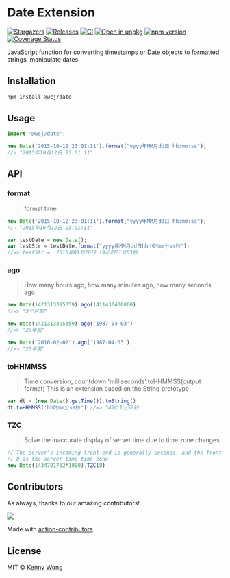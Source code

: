 Date Extension
===

[![Stargazers](https://img.shields.io/github/stars/jaywcjlove/date.js.svg)](https://github.com/jaywcjlove/date.js/stargazers) 
[![Releases](https://img.shields.io/github/release/jaywcjlove/date.js.svg)](https://github.com/jaywcjlove/date.js/releases)
[![CI](https://github.com/jaywcjlove/date.js/actions/workflows/ci.yml/badge.svg)](https://github.com/jaywcjlove/date.js/actions/workflows/ci.yml)
[![Open in unpkg](https://img.shields.io/badge/Open%20in-unpkg-blue)](https://uiwjs.github.io/npm-unpkg/#/pkg/@wcj/date/file/README.md)
[![npm version](https://img.shields.io/npm/v/@wcj/date.svg)](https://www.npmjs.com/package/@wcj/date)
[![Coverage Status](https://jaywcjlove.github.io/date.js/badges.svg)](https://jaywcjlove.github.io/date.js/lcov-report/)

JavaScript function for converting timestamps or Date objects to formatted strings, manipulate dates.

## Installation

```bash
npm install @wcj/date
```

## Usage

```js
import '@wcj/date';

new Date('2015-10-12 23:01:11').format("yyyy年MM月dd日 hh:mm:ss");
//⇒ "2015年10月12日 23:01:11"
```

## API

### format

> format time

```js
new Date('2015-10-12 23:01:11').format("yyyy年MM月dd日 hh:mm:ss");
//⇒ "2015年10月12日 23:01:11"

var testDate = new Date(); 
var testStr = testDate.format("yyyy年MM月dd日hh小时mm分ss秒"); 
//=> testStr =  2015年01月20日 19小时21分03秒
```

### ago

> How many hours ago, how many minutes ago, how many seconds ago

```js
new Date(1421313395359).ago(1411430400000)
//=> "3个月前"

new Date(1421313395359).ago('1987-04-03')
//=> "28年前"

new Date('2010-02-02').ago('1987-04-03')
//=> "23年前"
```

### toHHMMSS

> Time conversion, countdown 'milliseconds'.toHHMMSS(output format)
> This is an extension based on the String prototype

```js
var dt = (new Date().getTime()).toString()
dt.toHHMMSS('hh时mm分ss秒') //=> 34时11分52秒
```

### TZC

> Solve the inaccurate display of server time due to time zone changes

```js
// The server's incoming front-end is generally seconds, and the front-end timestamp is milliseconds, so it needs to be multiplied by 1000
// 8 is the server time time zone
new Date(1434701732*1000).TZC(8)
```

## Contributors

As always, thanks to our amazing contributors!

<a href="https://github.com/jaywcjlove/date.js/graphs/contributors">
  <img src="https://jaywcjlove.github.io/date.js/CONTRIBUTORS.svg" />
</a>

Made with [action-contributors](https://github.com/jaywcjlove/github-action-contributors).

## License

MIT © [Kenny Wong](https://github.com/jaywcjlove)